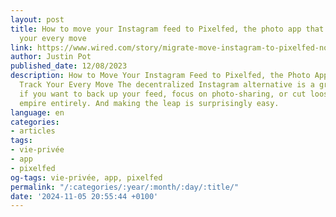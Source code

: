 ```yaml
---
layout: post
title: How to move your Instagram feed to Pixelfed, the photo app that doesn't track
  your every move
link: https://www.wired.com/story/migrate-move-instagram-to-pixelfed-no-tracking-fediverse
author: Justin Pot
published_date: 12/08/2023
description: How to Move Your Instagram Feed to Pixelfed, the Photo App That Doesn't
  Track Your Every Move The decentralized Instagram alternative is a great option
  if you want to back up your feed, focus on photo-sharing, or cut loose from Meta's
  empire entirely. And making the leap is surprisingly easy.
language: en
categories:
- articles
tags:
- vie-privée
- app
- pixelfed
og-tags: vie-privée, app, pixelfed
permalink: "/:categories/:year/:month/:day/:title/"
date: '2024-11-05 20:55:44 +0100'
---
```

